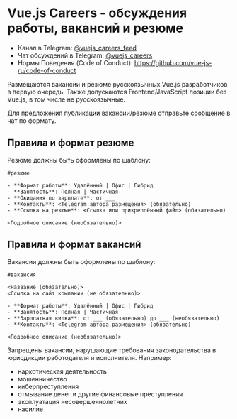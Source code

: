 # Vue.js Careers - обсуждения работы, вакансий и резюме

- Канал в Telegram: [@vuejs_careers_feed](https://t.me/vuejs_careers_feed)
- Чат обсуждений в Telegram: [@vuejs_careers](https://t.me/vuejs_careers)
- Нормы Поведения (Code of Conduct): https://github.com/vue-js-ru/code-of-conduct

Размещаются вакансии и резюме русскоязычных Vue.js разработчиков в первую очередь.
Также допускаются Frontend/JavaScript позиции без Vue.js, в том числе не русскоязычные.

Для предложения публикации вакансии/резюме отправьте сообщение в чат по формату.

## Правила и формат резюме

Резюме должны быть оформлены по шаблону:

```
#резюме

- **Формат работы**: Удалённый | Офис | Гибрид
- **Занятость**: Полная | Частичная
- **Ожидания по зарплате**: от ___
- **Контакты**: <Telegram автора размещения> (обязательно)
- **Ссылка на резюме**: <Ссылка или прикреплённый файл> (обязательно)

<Подробное описание (необязательно)>
```

## Правила и формат вакансий

Вакансии должны быть оформлены по шаблону:

```
#вакансия 

<Название (обязательно)>
<Ссылка на сайт компании (не обязательно)>

- **Формат работы**: Удалённый | Офис | Гибрид
- **Занятость**: Полная | Частичная
- **Зарплатная вилка**: от ___ (обязательно) до ___ (необязательно)
- **Контакты**: <Telegram автора размещения> (обязательно)

<Подробное описание (необязательно)>
```

Запрещены вакансии, нарушающие требования законодательства в юрисдикции работодателя и исполнителя. Например:
- наркотическая деятельность
- мошенничество
- киберпреступления
- отмывание денег и другие финансовые преступления
- эксплуатация несовершеннолетних
- насилие
